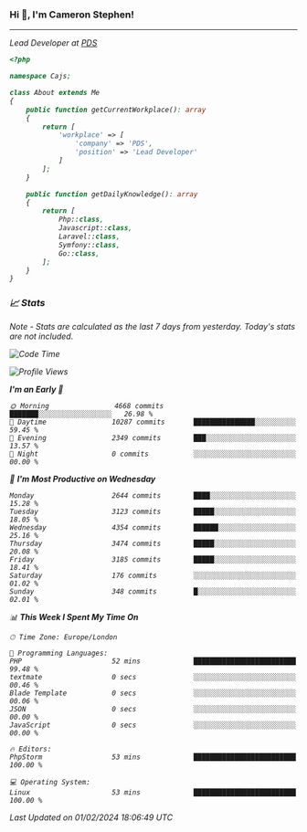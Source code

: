 ### Hi 👋, I'm Cameron Stephen!
<hr>
<p><em>Lead Developer at <a href="https://prindatasolutions.co.uk">PDS</a></p>


```php
<?php

namespace Cajs;

class About extends Me
{
    public function getCurrentWorkplace(): array
    {
        return [
            'workplace' => [
                'company' => 'PDS',
                'position' => 'Lead Developer'
            ]
        ];
    }

    public function getDailyKnowledge(): array
    {
        return [
            Php::class,
            Javascript::class,
            Laravel::class,
            Symfony::class,
            Go::class,
        ];
    }
}
```

### 📈 Stats
<p><em>Note - Stats are calculated as the last 7 days from yesterday. Today's stats are not included.</em></p>


<!--START_SECTION:waka-->
![Code Time](http://img.shields.io/badge/Code%20Time-3%2C647%20hrs%2018%20mins-blue)

![Profile Views](http://img.shields.io/badge/Profile%20Views-0-blue)

**I'm an Early 🐤** 

```text
🌞 Morning                4668 commits        ███████░░░░░░░░░░░░░░░░░░   26.98 % 
🌆 Daytime                10287 commits       ███████████████░░░░░░░░░░   59.45 % 
🌃 Evening                2349 commits        ███░░░░░░░░░░░░░░░░░░░░░░   13.57 % 
🌙 Night                  0 commits           ░░░░░░░░░░░░░░░░░░░░░░░░░   00.00 % 
```
📅 **I'm Most Productive on Wednesday** 

```text
Monday                   2644 commits        ████░░░░░░░░░░░░░░░░░░░░░   15.28 % 
Tuesday                  3123 commits        █████░░░░░░░░░░░░░░░░░░░░   18.05 % 
Wednesday                4354 commits        ██████░░░░░░░░░░░░░░░░░░░   25.16 % 
Thursday                 3474 commits        █████░░░░░░░░░░░░░░░░░░░░   20.08 % 
Friday                   3185 commits        █████░░░░░░░░░░░░░░░░░░░░   18.41 % 
Saturday                 176 commits         ░░░░░░░░░░░░░░░░░░░░░░░░░   01.02 % 
Sunday                   348 commits         █░░░░░░░░░░░░░░░░░░░░░░░░   02.01 % 
```


📊 **This Week I Spent My Time On** 

```text
🕑︎ Time Zone: Europe/London

💬 Programming Languages: 
PHP                      52 mins             █████████████████████████   99.48 % 
textmate                 0 secs              ░░░░░░░░░░░░░░░░░░░░░░░░░   00.46 % 
Blade Template           0 secs              ░░░░░░░░░░░░░░░░░░░░░░░░░   00.06 % 
JSON                     0 secs              ░░░░░░░░░░░░░░░░░░░░░░░░░   00.00 % 
JavaScript               0 secs              ░░░░░░░░░░░░░░░░░░░░░░░░░   00.00 % 

🔥 Editors: 
PhpStorm                 53 mins             █████████████████████████   100.00 % 

💻 Operating System: 
Linux                    53 mins             █████████████████████████   100.00 % 
```


 Last Updated on 01/02/2024 18:06:49 UTC
<!--END_SECTION:waka-->
